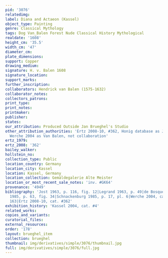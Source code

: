 ```yaml
---
pid: '3076'
relatedimg: 
label: Diana and Actaeon (Kassel)
object_type: Painting
genre: Classical Mythology
tags: Dog Van_Balen Forest Nude Classical History Mythological
realdate: '1608'
height_cm: '35.5'
width_cm: '47'
diameter_cm: 
plate_dimensions: 
support: Copper
drawing_medium: 
signature: H. v. Balen 1608
signature_location: 
support_marks: 
further_inscription: 
collaborators: Hendrick van Balen (1575-1632)
collaborator_notes: 
collectors_patrons: 
print_type: 
print_notes: 
printmaker: 
publisher: 
states: 
our_attribution: Produced Outside Jan Brueghel's Studio
other_attribution_authorities: 'Ertz 2008-10, #362, Honig database as Jan and studio?,
  Werche 2004 as Van Balen, not collaboration'
ertz_1979: 
ertz_2008: '362'
bailey_walker: 
hollstein_no: 
collection_type: Public
location_country: Germany
location_city: Kassel
location: Kassel, Germany
location_collection: Gemäldegalerie Alte Meister
location_or_most_recent_sale_notes: 'inv. #GK64'
provenance: '4949'
bibliography: 'Jost 1963, p. 116, fig. 12|Legrand 1963, p. 49|de Bosque 1985, p. 190|Larsen
  1985, p. 63, fig. 34|Schnackenburg 1985, p. 17, pl. 6|Werche 2004, cat. #A.75, p.
  163|Ertz 2008-10, cat. #362'
exhibition_history: 'Kassel 2004, cat. #4'
related_works: 
copies_and_variants: 
curatorial_files: 
external_resources: 
order: '178'
layout: brueghel_item
collection: brueghel
thumbnail: img/derivatives/simple/3076/thumbnail.jpg
full: img/derivatives/simple/3076/full.jpg
---
```

